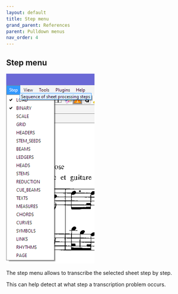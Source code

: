 ```yaml
---
layout: default
title: Step menu
grand_parent: References
parent: Pulldown menus
nav_order: 4
---
```

## Step menu

![](../assets/images/step_menu.png)

The step menu allows to transcribe the selected sheet step by step.

This can help detect at what step a transcription problem occurs.
